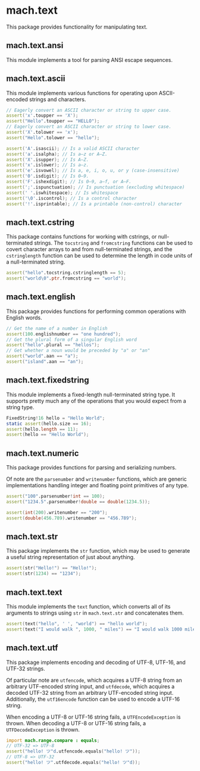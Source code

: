 # mach.text


This package provides functionality for manipulating text.


## mach.text.ansi


This module implements a tool for parsing ANSI escape sequences.


## mach.text.ascii


This module implements various functions for operating upon ASCII-encoded
strings and characters.

``` D
// Eagerly convert an ASCII character or string to upper case.
assert('x'.toupper == 'X');
assert("Hello".toupper == "HELLO");
// Eagerly convert an ASCII character or string to lower case.
assert('X'.tolower == 'x');
assert("Hello".tolower == "hello");
```

``` D
assert('A'.isascii); // Is a valid ASCII character
assert('a'.isalpha); // Is a–z or A–Z.
assert('X'.isupper); // Is A–Z.
assert('x'.islower); // Is a–z.
assert('e'.isvowel); // Is a, e, i, o, u, or y (case-insensitive)
assert('0'.isdigit); // Is 0–9.
assert('F'.ishexdigit); // Is 0–9, a–f, or A–F.
assert(';'.ispunctuation); // Is punctuation (excluding whitespace)
assert(' '.iswhitespace); // Is whitespace
assert('\0'.iscontrol); // Is a control character
assert('!'.isprintable); // Is a printable (non-control) character
```


## mach.text.cstring


This package contains functions for working with cstrings, or null-terminated
strings.
The `tocstring` and `fromcstring` functions can be used to covert character
arrays to and from null-terminated strings, and the `cstringlength` function
can be used to determine the length in code units of a null-terminated string.

``` D
assert("hello".tocstring.cstringlength == 5);
assert("world\0".ptr.fromcstring == "world");
```


## mach.text.english


This package provides functions for performing common operations with
English words.

``` D
// Get the name of a number in English
assert(100.englishnumber == "one hundred");
// Get the plural form of a singular English word
assert("hello".plural == "hellos");
// Get whether a noun would be preceded by "a" or "an"
assert("world".aan == "a");
assert("island".aan == "an");
```


## mach.text.fixedstring


This module implements a fixed-length null-terminated string type.
It supports pretty much any of the operations that you would expect from
a string type.

``` D
FixedString!16 hello = "Hello World";
static assert(hello.size == 16);
assert(hello.length == 11);
assert(hello == "Hello World");
```


## mach.text.numeric


This package provides functions for parsing and serializing numbers.

Of note are the `parsenumber` and `writenumber` functions, which are
generic implementations handling integer and floating point primitives of
any type.

``` D
assert("100".parsenumber!int == 100);
assert("1234.5".parsenumber!double == double(1234.5));
```

``` D
assert(int(200).writenumber == "200");
assert(double(456.789).writenumber == "456.789");
```


## mach.text.str


This package implements the `str` function, which may be used to generate a
useful string representation of just about anything.

``` D
assert(str("Hello!") == "Hello!");
assert(str(1234) == "1234");
```


## mach.text.text


This module implements the `text` function, which converts all of its arguments
to strings using `str` in `mach.text.str` and concatenates them.

``` D
assert(text("hello", ' ', "world") == "hello world");
assert(text("I would walk ", 1000, " miles") == "I would walk 1000 miles");
```


## mach.text.utf


This package implements encoding and decoding of UTF-8, UTF-16, and UTF-32
strings.

Of particular note are `utfencode`, which acquires a UTF-8 string from an
arbitrary UTF-encoded string input, and `utfdecode`, which acquires a decoded
UTF-32 string from an arbitrary UTF-encoded string input.
Additionally, the `utf16encode` function can be used to encode a UTF-16
string.

When encoding a UTF-8 or UTF-16 string fails, a `UTFEncodeException` is thrown.
When decoding a UTF-8 or UTF-16 string fails, a `UTFDecodeException` is thrown.

``` D
import mach.range.compare : equals;
// UTF-32 => UTF-8
assert("hello! ツ"d.utfencode.equals("hello! ツ"));
// UTF-8 => UTF-32
assert("hello! ツ".utfdecode.equals("hello! ツ"d));
```


